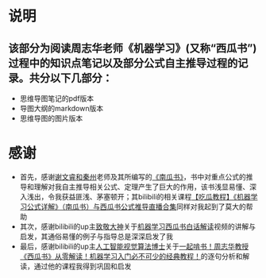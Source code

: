# 说明
## 该部分为阅读周志华老师《机器学习》(又称“西瓜书”)过程中的知识点笔记以及部分公式自主推导过程的记录。共分以下几部分：
- 思维导图笔记的pdf版本
- 导图大纲的markdown版本
- 思维导图的图片版本

# 感谢
- 首先，感谢[谢文睿和秦州](https://space.bilibili.com/431850986)老师及其所编写的[《南瓜书》](https://github.com/datawhalechina/key-book)，书中对重点公式的推导和理解对我自主推导相关公式、定理产生了巨大的作用，该书浅显易懂、深入浅出，令我获益匪浅、茅塞顿开；其bilibili的相关课程[【吃瓜教程】《机器学习公式详解》（南瓜书）与西瓜书公式推导直播合集](https://www.bilibili.com/video/BV1Mh411e7VU/?vd_source=6ff1b3f71b4df3bd223257f5deba3401)同样对我起到了莫大的帮助
- 其次，感谢bilibili的up主[致敬大神](https://space.bilibili.com/389455044)关于[机器学习西瓜书白话解读](https://www.bilibili.com/video/BV17J411C7zZ?p=2&vd_source=6ff1b3f71b4df3bd223257f5deba3401)视频的讲解与启发，其通俗易懂的例子与指导总是深深启发了我
- 最后，感谢bilibili的up主[人工智能视觉算法博士](https://space.bilibili.com/1614392070)关于[一起啃书！周志华教授《西瓜书》从零解读！机器学习入门必不可少的经典教程！](https://www.bilibili.com/video/BV1gF411P7We/?p=10&spm_id_from=333.880.my_history.page.click&vd_source=6ff1b3f71b4df3bd223257f5deba3401)的逐句分析和解读，通过他的课程我得到巩固和启发
